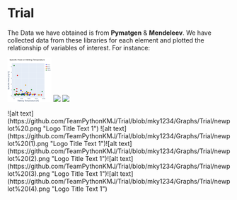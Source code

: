 # Trial
The Data we have obtained is from **Pymatgen** & **Mendeleev**.
We have collected data from these libraries for each element and plotted the relationship of variables of interest.
For instance:

<p float="left">
  <img src="https://github.com/TeamPythonKMJ/Trial/blob/mky1234/Graphs/Trial/newplot%20(2).png" width="100" />
  <img src="https://github.com/TeamPythonKMJ/Trial/blob/mky1234/Graphs/Trial/newplot%20(3)" width="100" /> 
  <img src="https://github.com/TeamPythonKMJ/Trial/blob/mky1234/Graphs/Trial/newplot%20(4).png width="100" />
</p>
![alt text](https://github.com/TeamPythonKMJ/Trial/blob/mky1234/Graphs/Trial/newplot%20.png "Logo Title Text 1") ![alt text](https://github.com/TeamPythonKMJ/Trial/blob/mky1234/Graphs/Trial/newplot%20(1).png "Logo Title Text 1")![alt text](https://github.com/TeamPythonKMJ/Trial/blob/mky1234/Graphs/Trial/newplot%20(2).png "Logo Title Text 1")![alt text](https://github.com/TeamPythonKMJ/Trial/blob/mky1234/Graphs/Trial/newplot%20(3).png "Logo Title Text 1")![alt text](https://github.com/TeamPythonKMJ/Trial/blob/mky1234/Graphs/Trial/newplot%20(4).png "Logo Title Text 1")
